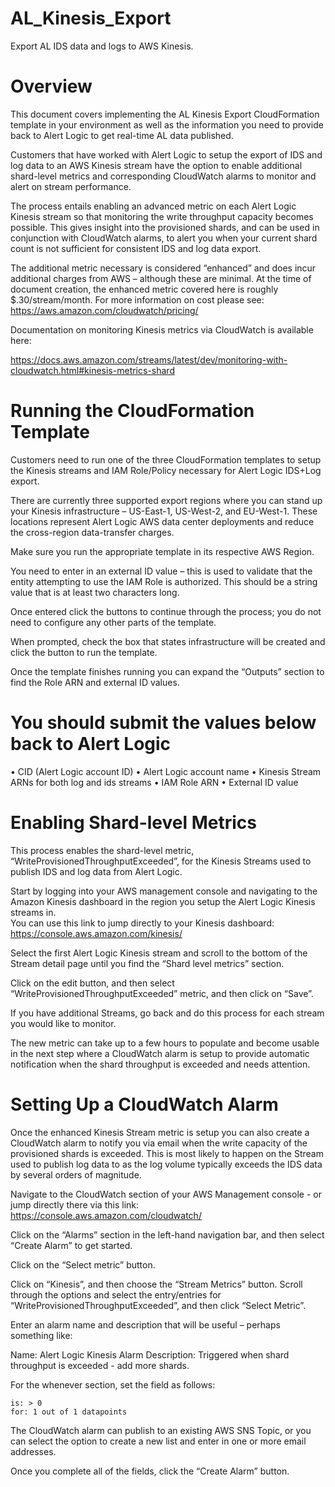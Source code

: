 # AL_Kinesis_Export
Export AL IDS data and logs to AWS Kinesis.



# Overview

This document covers implementing the AL Kinesis Export CloudFormation template in your environment as well as the information you need to provide back to Alert Logic to get real-time AL data published.

Customers that have worked with Alert Logic to setup the export of IDS and log data to an AWS Kinesis stream have the option to enable additional shard-level metrics and corresponding CloudWatch alarms to monitor and alert on stream performance.

The process entails enabling an advanced metric on each Alert Logic Kinesis stream so that monitoring the write throughput capacity becomes possible.  This gives insight into the provisioned shards, and can be used in conjunction with CloudWatch alarms, to alert you when your current shard count is not sufficient for consistent IDS and log data export.

The additional metric necessary is considered “enhanced” and does incur additional charges from AWS – although these are minimal.  At the time of document creation, the enhanced metric covered here is roughly $.30/stream/month.  For more information on cost please see: https://aws.amazon.com/cloudwatch/pricing/

Documentation on monitoring Kinesis metrics via CloudWatch is available here: 

https://docs.aws.amazon.com/streams/latest/dev/monitoring-with-cloudwatch.html#kinesis-metrics-shard




# Running the CloudFormation Template

Customers need to run one of the three CloudFormation templates to setup the Kinesis streams and IAM Role/Policy necessary for Alert Logic IDS+Log export.

There are currently three supported export regions where you can stand up your Kinesis infrastructure – US-East-1, US-West-2, and EU-West-1.  These locations represent Alert Logic AWS data center deployments and reduce the cross-region data-transfer charges.

Make sure you run the appropriate template in its respective AWS Region.

You need to enter in an external ID value – this is used to validate that the entity attempting to use the IAM Role is authorized.  This should be a string value that is at least two characters long.

Once entered click the buttons to continue through the process; you do not need to configure any other parts of the template. 

When prompted, check the box that states infrastructure will be created and click the button to run the template.

Once the template finishes running you can expand the “Outputs” section to find the Role ARN and external ID values.


# You should submit the values below back to Alert Logic
•	CID (Alert Logic account ID)
•	Alert Logic account name
•	Kinesis Stream ARNs for both log and ids streams
•	IAM Role ARN
•	External ID value





# Enabling Shard-level Metrics

This process enables the shard-level metric, “WriteProvisionedThroughputExceeded”, for the Kinesis Streams used to publish IDS and log data from Alert Logic.  

Start by logging into your AWS management console and navigating to the Amazon Kinesis dashboard in the region you setup the Alert Logic Kinesis streams in.  
You can use this link to jump directly to your Kinesis dashboard: https://console.aws.amazon.com/kinesis/

Select the first Alert Logic Kinesis stream and scroll to the bottom of the Stream detail page until you find the “Shard level metrics” section.

Click on the edit button, and then select “WriteProvisionedThroughputExceeded” metric, and then click on “Save”.

If you have additional Streams, go back and do this process for each stream you would like to monitor.

The new metric can take up to a few hours to populate and become usable in the next step where a CloudWatch alarm is setup to provide automatic notification when the shard throughput is exceeded and needs attention.





# Setting Up a CloudWatch Alarm 

Once the enhanced Kinesis Stream metric is setup you can also create a CloudWatch alarm to notify you via email when the write capacity of the provisioned shards is exceeded.  This is most likely to happen on the Stream used to publish log data to as the log volume typically exceeds the IDS data by several orders of magnitude.

Navigate to the CloudWatch section of your AWS Management console - or jump directly there via this link: https://console.aws.amazon.com/cloudwatch/

Click on the “Alarms” section in the left-hand navigation bar, and then select “Create Alarm” to get started.

Click on the “Select metric” button.

Click on “Kinesis”, and then choose the “Stream Metrics” button.  Scroll through the options and select the entry/entries for “WriteProvisionedThroughputExceeded”, and then click “Select Metric”.

Enter an alarm name and description that will be useful – perhaps something like:

Name: Alert Logic Kinesis Alarm
Description:  Triggered when shard throughput is exceeded - add more shards.

For the whenever section, set the field as follows:
	
	is: > 0
	for: 1 out of 1 datapoints

The CloudWatch alarm can publish to an existing AWS SNS Topic, or you can select the option to create a new list and enter in one or more email addresses.

Once you complete all of the fields, click the “Create Alarm” button.

